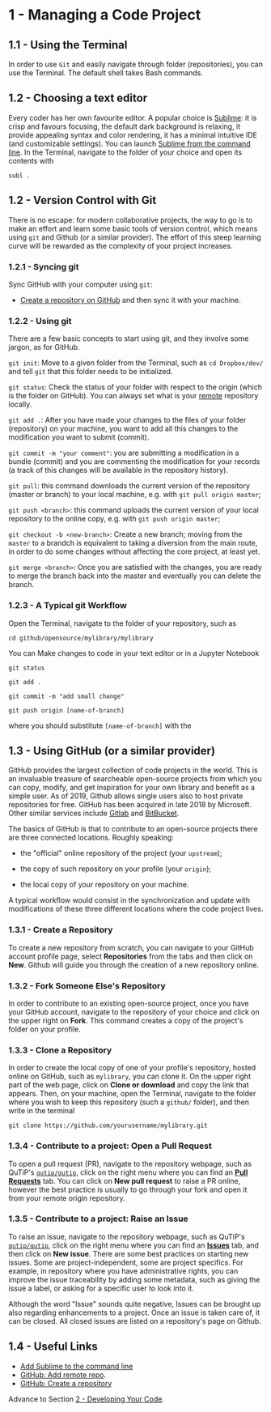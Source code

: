 # 1 - Managing a Code Project

## 1.1 - Using the Terminal
In order to use `Git` and easily navigate through folder (repositories), you can use the Terminal. The default shell takes Bash commands. 


## 1.2 - Choosing a text editor
Every coder has her own favourite editor. A popular choice is [Sublime](https://www.sublimetext.com/3): it is crisp and favours focusing, the default dark background is relaxing, it provide appealing syntax and color rendering, it has a minimal intuitive IDE (and customizable settings). You can launch [Sublime from the command line](https://olivierlacan.com/posts/launch-sublime-text-3-from-the-command-line/). In the Terminal, navigate to the folder of your choice and open its contents with

```
subl . 
```

## 1.2 - Version Control with Git
There is no escape: for modern collaborative projects, the way to go is to make an effort and learn some basic tools of version control, which means using `git` and Github (or a similar provider). The effort of this steep learning curve will be rewarded as the complexity of your project increases. 

### 1.2.1 - Syncing git
Sync GitHub with your computer using `git`: 
- [Create a repository on GitHub](https://help.github.com/articles/adding-an-existing-project-to-github-using-the-command-line/) and then sync it with your machine.  

### 1.2.2 - Using git
There are a few basic concepts to start using git, and they involve some jargon, as for GitHub. 

`git init`: Move to a given folder from the Terminal, such as `cd Dropbox/dev/` and tell `git` that this folder needs to be initialized. 

`git status`: Check the status of your folder with respect to the origin (which is the folder on GitHub). You can always set what is your [remote](https://help.github.com/articles/adding-a-remote/) repository locally.  

`git add .`: After you have made your changes to the files of your folder (repository) on your machine, you want to add all this changes to the modification you want to submit (commit). 

`git commit -m "your comment"`: you are submitting a modification in a bundle (commit) and you are commenting the modification for your records (a track of this changes will be available in the repository history). 

`git pull`: this command downloads the current version of the repository (master or branch) to your local machine, e.g. with `git pull origin master`;

`git push <branch>`: this command uploads the current version of your local repository to the online copy, e.g. with `git push origin master`;

`git checkout -b <new-branch>`: Create a new branch; moving from the `master` to a brandch is equivalent to taking a diversion from the main route, in order to do some changes without affecting the core project, at least yet. 

`git merge <branch>`: Once you are satisfied with the changes, you are ready to merge the branch back into the master and eventually you can delete the branch. 

### 1.2.3 - A Typical git Workflow

Open the Terminal, navigate to the folder of your repository, such as
```
cd github/opensource/mylibrary/mylibrary
```

You can Make changes to code in your text editor or in a Jupyter Notebook
```
git status
```

```
git add . 
```

```
git commit -m "add small change" 
```

```
git push origin [name-of-branch] 
```
where you should substitute `[name-of-branch]` with the

## 1.3 - Using GitHub (or a similar provider)
GitHub provides the largest collection of code projects in the world. This is an invaluable treasure of searcheable open-source projects from which you can copy, modify, and get inspiration for your own library and benefit as a simple user. As of 2019, Github allows single users also to host private repositories for free. GitHub has been acquired in late 2018 by Microsoft. Other similar services include [Gitlab](https://about.gitlab.com/) and [BitBucket](https://bitbucket.org/).

The basics of GitHub is that to contribute to an open-source projects there are three connected locations. Roughly speaking: 

- the "official" online repository of the project (your `upstream`);

- the copy of such repository on your profile (your `origin`);

- the local copy of your repository on your machine. 

A typical workflow would consist in the synchronization and update with modifications of these three different locations where the code project lives. 

### 1.3.1 - Create a Repository
To create a new repository from scratch, you can navigate to your GitHub account profile page, select **Repositories** from the tabs and then click on **New**. Github will guide you through the creation of a new repository online.   

### 1.3.2 - Fork Someone Else's Repository
In order to contribute to an existing open-source project, once you have your GitHub account, navigate to the repository of your choice and click on the upper right on **Fork**. This command creates a copy of the project's folder on your profile. 

### 1.3.3 - Clone a Repository
In order to create the local copy of one of your profile's repository, hosted online on GitHub, such as `mylibrary`, you can clone it. On the upper right part of the web page, click on **Clone or download** and copy the link that appears. Then, on your machine, open the Terminal, navigate to the folder where you wish to keep this repository (such a `github/` folder), and then write in the terminal 

```
git clone https://github.com/yourusername/mylibrary.git
```   

### 1.3.4 - Contribute to a project: Open a Pull Request
To open a pull request (PR), navigate to the repository webpage, such as QuTiP's [`qutip/qutip`](https://github.com/qutip/qutip), click on the right menu where you can find an [**Pull Requests**](https://github.com/qutip/qutip/pulls) tab. 
You can click on **New pull request** to raise a PR online, however the best practice is usually to go through your fork and open it from your remote origin repository. 

### 1.3.5 - Contribute to a project: Raise an Issue
To raise an issue, navigate to the repository webpage, such as QuTiP's [`qutip/qutip`](https://github.com/qutip/qutip), click on the right menu where you can find an [**Issues**](https://github.com/qutip/qutip/issues) tab, and then click on **New issue**. There are some best practices on starting new issues. Some are project-independent, some are project specifics. For example, in repository where you have administrative rights, you can improve the issue traceability by adding some metadata, such as giving the issue a label, or asking for a specific user to look into it. 

Although the word "Issue" sounds quite negative, Issues can be brought up also regarding enhancements to a project. Once an issue is taken care of, it can be closed.  All closed issues are listed on a repository's page on Github. 

## 1.4 - Useful Links
- [Add Sublime to the command line](https://olivierlacan.com/posts/launch-sublime-text-3-from-the-command-line/)
- [GitHub: Add remote repo](https://help.github.com/articles/adding-a-remote/).
- [GitHub: Create a repository](https://help.github.com/articles/adding-an-existing-project-to-github-using-the-command-line/)


Advance to Section [2 - Developing Your Code](2-develop.md).
